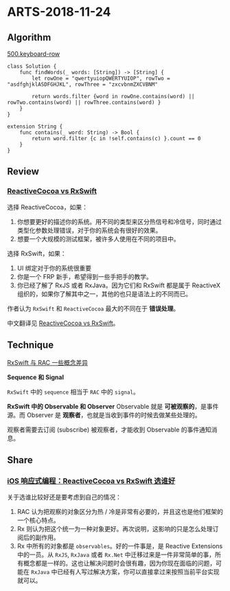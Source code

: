 # ARTS-2018-11-24

## Algorithm
[500.keyboard-row](https://leetcode-cn.com/problems/keyboard-row/description/)

```
class Solution {
    func findWords(_ words: [String]) -> [String] {
        let rowOne = "qwertyuiopQWERTYUIOP", rowTwo = "asdfghjklASDFGHJKL", rowThree = "zxcvbnmZXCVBNM"

        return words.filter {word in rowOne.contains(word) || rowTwo.contains(word) || rowThree.contains(word) }
    }
}

extension String {
    func contains(_ word: String) -> Bool {
        return word.filter {c in !self.contains(c) }.count == 0
    }
}
```
## Review

### [ReactiveCocoa vs RxSwift](https://www.raywenderlich.com/1190-reactivecocoa-vs-rxswift)

选择 ReactiveCocoa，如果：
1. 你想要更好的描述你的系统。用不同的类型来区分热信号和冷信号，同时通过类型化参数处理错误，对于你的系统会有很好的效果。
2. 想要一个大规模的测试框架，被许多人使用在不同的项目中。

选择 RxSwift，如果：
1. UI 绑定对于你的系统很重要
2. 你是一个 FRP 新手，希望得到一些手把手的教学。
3. 你已经了解了 RxJS 或者 RxJava。因为它们和 RxSwift 都是属于 ReactiveX 组织的，如果你了解其中之一，其他的也只是语法上的不同而已。

作者认为 `RxSwift` 和 `ReactiveCocoa` 最大的不同在于 **错误处理**。

中文翻译见 [ReactiveCocoa vs RxSwift](https://www.jianshu.com/p/4e3dd049cfc8)。

## Technique

[RxSwift 与 RAC 一些概念差异](https://www.jianshu.com/p/a1e2665f9a6c)

**Sequence 和 Signal**

`RxSwift` 中的 `sequence` 相当于 `RAC` 中的 `signal`。

**RxSwift 中的 Observable 和 Observer**
Observable 就是 **可被观察的**，是事件源。而 Observer 是 **观察者**，也就是当收到事件的时候去做某些处理的。

观察者需要去订阅 (subscribe) 被观察者，才能收到 Observable 的事件通知消息。

## Share

### [iOS 响应式编程：ReactiveCocoa vs RxSwift 选谁好](https://www.jianshu.com/p/2f83b766a081)

关于选谁比较好还是要考虑到自己的情况：
1. RAC 认为把观察的对象区分为热 / 冷是非常有必要的，并且这也是他们框架的一个核心特点。
2. Rx 则认为把这个统一为一种对象更好。再次说明，这影响的只是怎么处理订阅后的副作用。
3. Rx 中所有的对象都是 `observables`。好的一件事是，是 Reactive Extensions 中的一员。从 `RxJS`, `RxJava` 或者 `Rx.Net` 中迁移过来是一件非常简单的事，所有概念都是一样的。这也让解决问题时会很有趣，因为你现在面临的问题，可能在 `RxJava` 中已经有人写过解决方案，你可以直接拿过来按照当前平台实现就可以。


